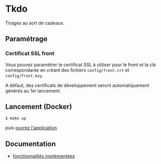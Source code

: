 # Tkdo

Tirages au sort de cadeaux.

## Paramétrage

### Certificat SSL front

Vous pouvez paramétrer le certificat SSL à utiliser pour le front et la clé correspondante en créant des fichiers `config/front.crt` et `config/front.key`.

A défaut, des certificats de développement seront automatiquement générés au 1er lancement.

## Lancement (Docker)

```
$ make up
```

puis [ouvrez l'application](https://localhost).

## Documentation

- [fonctionnalités implémentées](./feature)
